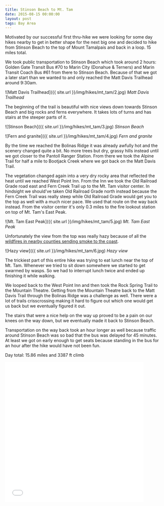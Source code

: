 ```yaml
---
title: Stinson Beach to Mt. Tam
date: 2015-08-15 00:00:00
layout: post
tags: Bay Area
---
```

Motivated by our successful first thru-hike we were looking for some day hikes nearby to get in better shape for the next big one and decided to hike from Stinson Beach
to the top of Mount Tamalpais and back in a loop. 15 miles total.

We took public transportation to Stinson Beach which took around 2 hours: Golden Gate Transit Bus #70 to Marin City (Donahue & Terners) and Marin Transit Coach Bus #61 from there to Stinson Beach.
Because of that we got a later start than we wanted to and only reached the Matt Davis Trailhead around 9:30am.

<!--more-->

![Matt Davis Trailhead]({{ site.url }}/img/hikes/mt_tam/2.jpg)
*Matt Davis Trailhead*

The beginning of the trail is beautiful with nice views down towards Stinson Beach and big rocks and ferns everywhere. It takes lots of turns and has stairs at the steeper parts of it.

![Stinson Beach]({{ site.url }}/img/hikes/mt_tam/3.jpg)
*Stinson Beach*

![Fern and granite]({{ site.url }}/img/hikes/mt_tam/4.jpg)
*Fern and granite*

By the time we reached the Bolinas Ridge it was already awfully hot and the scenery changed quite a bit. No more trees but dry, grassy hills instead until we got closer to the Pantoll Ranger
Station. From there we took the Alpine Trail for half a mile to Bootjack Creek where we got back on the Matt Davis Trail.

The vegetation changed again into a very dry rocky area that reflected the heat until we reached West Point Inn. From the Inn we took the Old Railroad Grade road east and Fern Creek Trail
up to the Mt. Tam visitor center. In hindsight we should've taken Old Railroad Grade north instead because the Fern Creek Trail was really steep while Old Railroad Grade would get you to
the top as well with a much nicer pace. We used that route on the way back instead. From the visitor center it's only 0.3 miles to the fire lookout station on top of Mt. Tam's East Peak.

![Mt. Tam East Peak]({{ site.url }}/img/hikes/mt_tam/5.jpg)
*Mt. Tam East Peak*

Unfortunately the view from the top was really hazy because of all the [wildfires in nearby counties sending smoke to the coast](http://www.sfgate.com/bayarea/article/Wildfires-send-choking-smoke-rolling-across-Bay-6446550.php).

![Hazy view]({{ site.url }}/img/hikes/mt_tam/6.jpg)
*Hazy view*

The trickiest part of this entire hike was trying to eat lunch near the top of Mt. Tam. Whenever we tried to sit down somewhere we started to get swarmed by wasps. So we had to interrupt lunch
twice and ended up finishing it while walking.

We looped back to the West Point Inn and then took the Rock Spring Trail to the Mountain Theatre. Getting from the Mountain Theatre back to the Matt Davis Trail through the Bolinas Ridge was a
challenge as well. There were a lot of trails crisscrossing making it hard to figure out which one would get us back but we eventually figured it out.

The stairs that were a nice help on the way up proved to be a pain on our knees on the way down, but we eventually made it back to Stinson Beach.

Transportation on the way back took an hour longer as well because traffic around Stinson Beach was so bad that the bus was delayed for 45 minutes. At least we got on early enough to get seats
because standing in the bus for an hour after the hike would have not been fun.

Day total: 15.86 miles and 3387 ft climb

<iframe id="mapmyfitness_route" src="//snippets.mapmycdn.com/routes/view/embedded/814251287?width=600&height=400&&line_color=E60f0bdb&rgbhex=DB0B0E&distance_markers=1&unit_type=imperial&map_mode=SATELLITE&last_updated=2015-08-20T18:29:31-07:00" height="460px" width="90%" frameborder="0"></iframe>